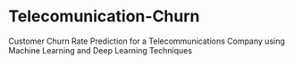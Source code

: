 # Telecomunication-Churn
Customer Churn Rate Prediction for a Telecommunications Company using Machine Learning and Deep Learning Techniques
